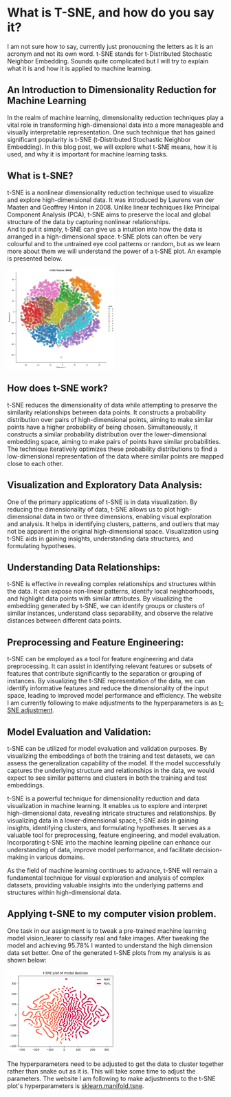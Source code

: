 # What is T-SNE, and how do you say it?
I am not sure how to say, currently just pronoucning the letters as it is an acronym and not its own word. 
t-SNE stands for t-Distributed Stochastic Neighbor Embedding. Sounds quite complicated but I will try to explain what it is and how it is applied to machine learning. 

## An Introduction to Dimensionality Reduction for Machine Learning

In the realm of machine learning, dimensionality reduction techniques play a vital role in transforming high-dimensional data into a more manageable and visually interpretable representation. 
One such technique that has gained significant popularity is t-SNE (t-Distributed Stochastic Neighbor Embedding). 
In this blog post, we will explore what t-SNE means, how it is used, and why it is important for machine learning tasks.

## What is t-SNE?
t-SNE is a nonlinear dimensionality reduction technique used to visualize and explore high-dimensional data. 
It was introduced by Laurens van der Maaten and Geoffrey Hinton in 2008. 
Unlike linear techniques like Principal Component Analysis (PCA), t-SNE aims to preserve the local and global structure of the data by capturing nonlinear relationships.<br>
And to put it simply, t-SNE can give us a intuition into how the data is arranged in a high-dimensional space. t-SNE plots can often be very colourful and to the untrained eye cool patterns or random, but as we learn more about them we will understand the power of a t-SNE plot.
An example is presented below.

<img
  src="/images/t-sne.png"
  style="display: inline-block; margin: 0 auto; max-width: 250px">

## How does t-SNE work?
t-SNE reduces the dimensionality of data while attempting to preserve the similarity relationships between data points. 
It constructs a probability distribution over pairs of high-dimensional points, aiming to make similar points have a higher probability of being chosen. 
Simultaneously, it constructs a similar probability distribution over the lower-dimensional embedding space, aiming to make pairs of points have similar probabilities. 
The technique iteratively optimizes these probability distributions to find a low-dimensional representation of the data where similar points are mapped close to each other.

## Visualization and Exploratory Data Analysis:
One of the primary applications of t-SNE is in data visualization. By reducing the dimensionality of data, t-SNE allows us to plot high-dimensional data in two or three dimensions, enabling visual exploration and analysis. 
It helps in identifying clusters, patterns, and outliers that may not be apparent in the original high-dimensional space. 
Visualization using t-SNE aids in gaining insights, understanding data structures, and formulating hypotheses.

## Understanding Data Relationships:
t-SNE is effective in revealing complex relationships and structures within the data. It can expose non-linear patterns, identify local neighborhoods, and highlight data points with similar attributes. 
By visualizing the embedding generated by t-SNE, we can identify groups or clusters of similar instances, understand class separability, and observe the relative distances between different data points.

## Preprocessing and Feature Engineering:
t-SNE can be employed as a tool for feature engineering and data preprocessing. It can assist in identifying relevant features or subsets of features that contribute significantly to the separation or grouping of instances. 
By visualizing the t-SNE representation of the data, we can identify informative features and reduce the dimensionality of the input space, leading to improved model performance and efficiency. The website I am currently following to make adjustments to the hyperparameters is as [t-SNE adjustment]([https://www.markdownguide.org/basic-syntax/#lists-1](https://scikit-learn.org/stable/modules/generated/sklearn.manifold.TSNE.html)).

## Model Evaluation and Validation:
t-SNE can be utilized for model evaluation and validation purposes. By visualizing the embeddings of both the training and test datasets, we can assess the generalization capability of the model. 
If the model successfully captures the underlying structure and relationships in the data, we would expect to see similar patterns and clusters in both the training and test embeddings.

t-SNE is a powerful technique for dimensionality reduction and data visualization in machine learning. 
It enables us to explore and interpret high-dimensional data, revealing intricate structures and relationships. By visualizing data in a lower-dimensional space, t-SNE aids in gaining insights, identifying clusters, and formulating hypotheses. 
It serves as a valuable tool for preprocessing, feature engineering, and model evaluation. Incorporating t-SNE into the machine learning pipeline can enhance our understanding of data, improve model performance, and facilitate decision-making in various domains.

As the field of machine learning continues to advance, t-SNE will remain a fundamental technique for visual exploration and analysis of complex datasets, providing valuable insights into the underlying patterns and structures within high-dimensional data.

## Applying t-SNE to my computer vision problem. 
One task in our assignment is to tweak a pre-trained machine learning model vision_learer to classify real and fake images. After tweaking the model and achieving 95.78% I wanted to understand the high dimension data set better. One of the generated t-SNE plots from my analysis is as shown below:

<img
  src="/images/t-sne Q3.png"
  style="display: inline-block; margin: 0 auto; max-width: 250px">
  
The hyperparameters need to be adjusted to get the data to cluster together rather than snake out as it is. This will take some time to adjust the parameters. 
The website I am following to make adjustments to the t-SNE plot's hyperparameters is [sklearn.manifold.tsne](https://scikit-learn.org/stable/modules/generated/sklearn.manifold.TSNE.html).
